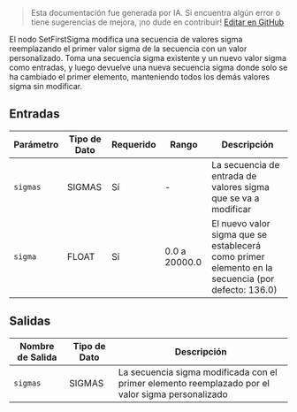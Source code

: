 > Esta documentación fue generada por IA. Si encuentra algún error o tiene sugerencias de mejora, ¡no dude en contribuir! [Editar en GitHub](https://github.com/Comfy-Org/embedded-docs/blob/main/comfyui_embedded_docs/docs/SetFirstSigma/es.md)

El nodo SetFirstSigma modifica una secuencia de valores sigma reemplazando el primer valor sigma de la secuencia con un valor personalizado. Toma una secuencia sigma existente y un nuevo valor sigma como entradas, y luego devuelve una nueva secuencia sigma donde solo se ha cambiado el primer elemento, manteniendo todos los demás valores sigma sin modificar.

## Entradas

| Parámetro | Tipo de Dato | Requerido | Rango | Descripción |
|-----------|-----------|----------|-------|-------------|
| `sigmas` | SIGMAS | Sí | - | La secuencia de entrada de valores sigma que se va a modificar |
| `sigma` | FLOAT | Sí | 0.0 a 20000.0 | El nuevo valor sigma que se establecerá como primer elemento en la secuencia (por defecto: 136.0) |

## Salidas

| Nombre de Salida | Tipo de Dato | Descripción |
|-------------|-----------|-------------|
| `sigmas` | SIGMAS | La secuencia sigma modificada con el primer elemento reemplazado por el valor sigma personalizado |
